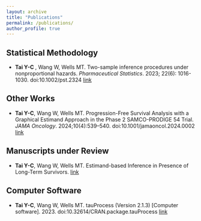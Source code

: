 ```yaml
---
layout: archive
title: "Publications"
permalink: /publications/
author_profile: true
---
```


<!-- {% if site.author.googlescholar %}
  <div class="wordwrap">You can also find my articles on my <a href="{{site.author.googlescholar}}" target="_blank">Google Scholar profile</a>.</div>
{% endif %} -->

## Statistical Methodology
  * <b>Tai Y-C </b>, Wang W, Wells MT. Two-sample inference procedures under nonproportional hazards. *Pharmaceutical Statistics*. 2023; 22(6): 1016-1030. doi:10.1002/pst.2324 <a href="https://doi.org/10.1002/pst.2324"> link </a>

## Other Works
  * <b>Tai Y-C</b>, Wang W, Wells MT. Progression-Free Survival Analysis with a Graphical Estimand Approach in the Phase 2 SAMCO-PRODIGE 54 Trial. *JAMA Oncology*. 2024;10(4):539–540. doi:10.1001/jamaoncol.2024.0002 <a href="https://doi.org/10.1001/jamaoncol.2024.0002"> link </a>

## Manuscripts under Review
 * <b>Tai Y-C</b>, Wang W, Wells MT. Estimand-based Inference in Presence of Long-Term Survivors. <a href="https://arxiv.org/abs/2409.02209"> link </a>

## Computer Software
 * <b>Tai Y-C</b>, Wang W, Wells MT. tauProcess (Version 2.1.3) [Computer software]. 2023. doi:10.32614/CRAN.package.tauProcess <a href="https://doi.org/10.32614/CRAN.package.tauProcess"> link </a>

